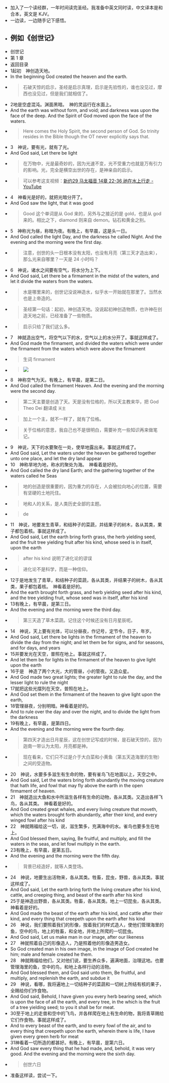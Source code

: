 - 加入了一个读经群，一年时间读完圣经。我准备中英文同时读，中文译本是和合本，英文是 KJV。
- 一边读，一边随手记下感悟。
- ## 例如《创世记》
- 创世记
- 第 1 章
- 返回目录
- 1起初　神创造天地。
- In the beginning God created the heaven and the earth.
- >  石破天惊的启示，圣经是启示真理，启示是先验性的，谁也没见过，摩西也没见过，但是我们就相信了。
- 2地是空虚混沌。渊面黑暗。　神的灵运行在水面上。
- And the earth was without form, and void; and darkness was upon the face of the deep. And the Spirit of God moved upon the face of the waters.
- >  Here comes the Holy Spirit, the second person of God. So trinity resides in the Bible though the OT never explicitly says that.
- 3　神说，要有光，就有了光。
- And God said, Let there be light
- >  在万物中，光是最奇妙的，因为光速不变，光不受重力也就是万有引力的影响。光，完全是横空出世的存在，是神亲自的启示。
- > 可以参考这支视频：[新约29 马太福音 14章 22-36 祂在水上行走 - YouTube](https://www.youtube.com/watch?v=_KfCBBFRQuI&t=3s)
- 4　神看光是好的，就把光暗分开了。
- And God saw the light, that it was good
- >  Good 这个单词是从 God 来的，另外与之接近的是 gold，也是从 god 来的。相比之下，diamond 则来自 demon。钻石和黄金之别。
- 5　神称光为昼，称暗为夜。有晚上，有早晨，这是头一日。
- And God called the light Day, and the darkness he called Night. And the evening and the morning were the first day.
- >  注意，创世的头一日根本没有太阳，也没有月亮（第三天才造出来），那么光来自哪里？一天是 24 小时吗？
- 6　神说，诸水之间要有空气，将水分为上下。
- And God said, Let there be a firmament in the midst of the waters, and let it divide the waters from the waters.
- >  水是哪里来的，创世记没说神造水，似乎水一开始就在那里了。当然水也是上帝造的。
- > 圣经第一句话：起初，神创造天地。没说起初神创造物质，也许神在创造天地之前，已经准备了一些物质。
- > 启示只给了我们这么多。
- 7　神就造出空气，将空气以下的水，空气以上的水分开了。事就这样成了。
- And God made the firmament, and divided the waters which were under the firmament from the waters which were above the firmament
- >  生词 firmament 
- > ![](./_image/2024-01-01-14-21-08.png)
- 8　神称空气为天。有晚上，有早晨，是第二日。
- And God called the firmament Heaven. And the evening and the morning were the second day.
- >  第二天主要是创造了天。天是没有位格的，所以天主教来华，把 God Theo Dei 翻译成 `天主`
- > 加上一个主，就不一样了，就有了位格。
- > 关于位格的意思，我自己也不是很明白，需要补充一些知识再来做笔记。
- 9　神说，天下的水要聚在一处，使旱地露出来。事就这样成了。
- And God said, Let the waters under the heaven be gathered together unto one place, and let the dry land appear
- 10　神称旱地为地，称水的聚处为海。　神看着是好的。
- And God called the dry land Earth; and the gathering together of the waters called he Seas
- >  地的创造是很重要的，因为重力的存在，人会被拉向地心的位置，需要有坚硬的土地托住。
- >  地和人的关系，是人类历史全部的主题。
- >  de
- 11　神说，地要发生青草，和结种子的菜蔬，并结果子的树木，各从其类，果子都包着核。事就这样成了。
- And God said, Let the earth bring forth grass, the herb yielding seed, and the fruit tree yielding fruit after his kind, whose seed is in itself, upon the earth
- >  after his kind 说明了进化论的谬误
- > 进化论不是科学，而是一种信仰。
- 12于是地发生了青草，和结种子的菜蔬，各从其类，并结果子的树木，各从其类，果子都包着核。　神看着是好的。
- And the earth brought forth grass, and herb yielding seed after his kind, and the tree yielding fruit, whose seed was in itself, after his kind
- 13有晚上，有早晨，是第三日。
- And the evening and the morning were the third day.
- >  第三天造了草木菜蔬。记住这个时候还没有日月星辰呢。
- 14　神说，天上要有光体，可以分昼夜，作记号，定节令，日子，年岁。
- And God said, Let there be lights in the firmament of the heaven to divide the day from the night; and let them be for signs, and for seasons, and for days, and years
- 15并要发光在天空，普照在地上。事就这样成了。
- And let them be for lights in the firmament of the heaven to give light upon the earth
- 16于是　神造了两个大光，大的管昼，小的管夜。又造众星。
- And God made two great lights; the greater light to rule the day, and the lesser light to rule the night
- 17就把这些光摆列在天空，普照在地上。
- And God set them in the firmament of the heaven to give light upon the earth,
- 18管理昼夜，分别明暗。神看着是好的。
- And to rule over the day and over the night, and to divide the light from the darkness
- 19有晚上，有早晨，是第四日。
- And the evening and the morning were the fourth day.
- >  第四天才造出日月星辰，这在创世记写成的时候，是石破天惊的，因为迦南一带认为太阳，月亮都是神。
- > 现在看来，它们只不过是介于大白菜和小黄鱼（第五天造海里的生物）之间的受造物。
- 20　神说，水要多多滋生有生命的物，要有雀鸟飞在地面以上，天空之中。
- And God said, Let the waters bring forth abundantly the moving creature that hath life, and fowl that may fly above the earth in the open firmament of heaven.
- 21　神就造出大鱼和水中所滋生各样有生命的动物，各从其类。又造出各样飞鸟，各从其类。　神看着是好的。
- And God created great whales, and every living creature that moveth, which the waters brought forth abundantly, after their kind, and every winged fowl after his kind
- 22　神就赐福给这一切，说，滋生繁多，充满海中的水。雀鸟也要多生在地上。
- And God blessed them, saying, Be fruitful, and multiply, and fill the waters in the seas, and let fowl multiply in the earth.
- 23有晚上，有早晨，是第五日。
- And the evening and the morning were the fifth day.
- >  背景已经造好，就等人类登场。
- 24　神说，地要生出活物来，各从其类。牲畜，昆虫，野兽，各从其类。事就这样成了。
- And God said, Let the earth bring forth the living creature after his kind, cattle, and creeping thing, and beast of the earth after his kind
- 25于是神造出野兽，各从其类。牲畜，各从其类。地上一切昆虫，各从其类。　神看着是好的。
- And God made the beast of the earth after his kind, and cattle after their kind, and every thing that creepeth upon the earth after his kind
- 26　神说，我们要照着我们的形像，按着我们的样式造人，使他们管理海里的鱼，空中的鸟，地上的牲畜，和全地，并地上所爬的一切昆虫。
- And God said, Let us make man in our image, after our likeness
- 27　神就照着自己的形像造人，乃是照着他的形像造男造女。
- So God created man in his own image, in the image of God created he him; male and female created he them.
- 28　神就赐福给他们，又对他们说，要生养众多，遍满地面，治理这地。也要管理海里的鱼，空中的鸟，和地上各样行动的活物。
- And God blessed them, and God said unto them, Be fruitful, and multiply, and replenish the earth, and subdue it
- 29　神说，看哪，我将遍地上一切结种子的菜蔬和一切树上所结有核的果子，全赐给你们作食物。
- And God said, Behold, I have given you every herb bearing seed, which is upon the face of all the earth, and every tree, in the which is the fruit of a tree yielding seed; to you it shall be for meat.
- 30至于地上的走兽和空中的飞鸟，并各样爬在地上有生命的物，我将青草赐给它们作食物。事就这样成了。
- And to every beast of the earth, and to every fowl of the air, and to every thing that creepeth upon the earth, wherein there is life, I have given every green herb for meat
- 31神看着一切所造的都甚好。有晚上，有早晨，是第六日。
- And God saw every thing that he had made, and, behold, it was very good. And the evening and the morning were the sixth day.
- >  创世六日
- 准备这样读，尝试一下。
